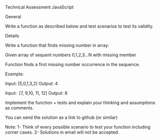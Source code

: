 Technical Assessment JavaScript

General

Write a function as described below and test scenarios to test its validity.

Details

Write a function that finds missing number in array: 

Given array of sequent numbers 0,1,2,3...N with missing member

Function finds a first missing number occurrence in the sequence.


Example:

Input: [5,0,1,3,2]
Output: 4

Input:  [7, 9,10, 11, 12]
Output: 8

Implement the function + tests and explain your thinking and assumptions as comments.

You can send the solution as a link to github (or similar)


Note: 
1-	Think of every possible scenario to test your function including corner cases.
2-	Solutions in email will not be accepted.
